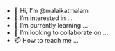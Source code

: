- 👋 Hi, I’m @malaikatmalam
- 👀 I’m interested in ...
- 🌱 I’m currently learning ...
- 💞️ I’m looking to collaborate on ...
- 📫 How to reach me ...

<!---
malaikatmalam/malaikatmalam is a ✨ special ✨ repository because its `README.md` (this file) appears on your GitHub profile.
You can click the Preview link to take a look at your changes.
--->

